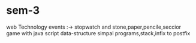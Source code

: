 # sem-3
web Technology 
events :-> stopwatch and stone,paper,pencile,seccior game with java script
data-structure
simpal programs,stack,infix to postfix

